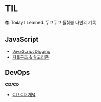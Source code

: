 # TIL

📚 Today I Learned. 두고두고 들춰볼 나만의 기록

## JavaScript

- [JavaScript Digging](./JavaScript/JS-Engine.md)
- [자료구조 & 알고리즘](./JavaScript/DataStructure/README.md)

## DevOps

**CD/CD**

- [CI / CD 개념](./CICD/CICD-concept.md)
